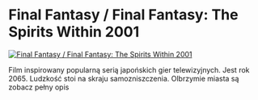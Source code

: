 Final Fantasy / Final Fantasy: The Spirits Within 2001 
=============
[![Final Fantasy / Final Fantasy: The Spirits Within 2001 ](http://vidos.pl/images/player.gif)](http://vidos.pl/final-fantasy-final-fantasy-the-spirits-within-2001)

 Film inspirowany popularną serią japońskich gier telewizyjnych. Jest rok 2065. Ludzkość stoi na skraju samozniszczenia. Olbrzymie miasta są zobacz pełny opis
